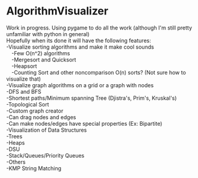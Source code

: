 # AlgorithmVisualizer
Work in progress. Using pygame to do all the work (although I'm still pretty unfamiliar with python in general)<br>
Hopefully when its done it will have the following features:<br>
-Visualize sorting algorithms and make it make cool sounds<br>
&emsp;-Few O(n^2) algorithms<br>
&emsp;-Mergesort and Quicksort<br>
&emsp;-Heapsort<br>
&emsp;-Counting Sort and other noncomparison O(n) sorts? (Not sure how to visualize that)<br>
-Visualize graph algorithms on a grid or a graph with nodes<br>
  -DFS and BFS<br>
  -Shortest paths/Minimum spanning Tree (Djistra's, Prim's, Kruskal's)<br>
  -Topological Sort<br>
-Custom graph creator<br>
  -Can drag nodes and edges<br>
  -Can make nodes/edges have special properties (Ex: Bipartite)<br>
-Visualization of Data Structures<br>
  -Trees<br>
  -Heaps<br>
  -DSU<br>
  -Stack/Queues/Priority Queues<br>
-Others<br>
  -KMP String Matching<br>
